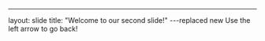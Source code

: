 ---
layout: slide
title: "Welcome to our second slide!"
---replaced new
Use the left arrow to go back!
